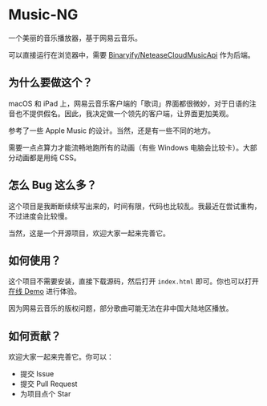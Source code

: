 # Music-NG

一个美丽的音乐播放器，基于网易云音乐。

可以直接运行在浏览器中，需要 [Binaryify/NeteaseCloudMusicApi](https://github.com/Binaryify/NeteaseCloudMusicApi) 作为后端。

## 为什么要做这个？

macOS 和 iPad 上，网易云音乐客户端的「歌词」界面都很微妙，对于日语的注音也不提供假名。因此，我决定做一个领先的客户端，让界面更加美观。

参考了一些 Apple Music 的设计。当然，还是有一些不同的地方。

需要一点点算力才能流畅地跑所有的动画（有些 Windows 电脑会比较卡）。大部分动画都是用纯 CSS。

## 怎么 Bug 这么多？

这个项目是我断断续续写出来的，时间有限，代码也比较乱。我最近在尝试重构，不过进度会比较慢。

当然，这是一个开源项目，欢迎大家一起来完善它。

## 如何使用？

这个项目不需要安装，直接下载源码，然后打开 `index.html` 即可。你也可以打开 [在线 Demo](https://music.oimaster.top) 进行体验。

因为网易云音乐的版权问题，部分歌曲可能无法在非中国大陆地区播放。

## 如何贡献？

欢迎大家一起来完善它。你可以：

  * 提交 Issue
  * 提交 Pull Request
  * 为项目点个 Star